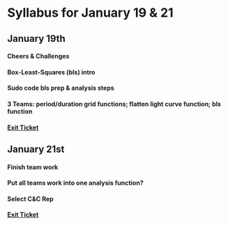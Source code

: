 # Syllabus for January 19 & 21


## January 19th
#### Cheers & Challenges
#### Box-Least-Squares (bls) intro 
#### Sudo code bls prep & analysis steps
#### 3 Teams: period/duration grid functions; flatten light curve function; bls function 
#### [Exit Ticket](https://docs.google.com/forms/d/e/1FAIpQLSfhexyVY226Fo7eyEtHve_MwAFkbjSh_eVrbftjhPyLBquDqQ/viewform?usp=sf_link)


## January 21st
#### Finish team work
#### Put all teams work into one analysis function?
#### Select C&C Rep
#### [Exit Ticket](https://docs.google.com/forms/d/e/1FAIpQLSfhexyVY226Fo7eyEtHve_MwAFkbjSh_eVrbftjhPyLBquDqQ/viewform?usp=sf_link)

